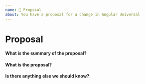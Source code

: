 ```yaml
---
name: 🤔 Proposal
about: You have a proposal for a change in Angular Universal
---
```

# Proposal

#### What is the summary of the proposal?


#### What is the proposal?


#### Is there anything else we should know?